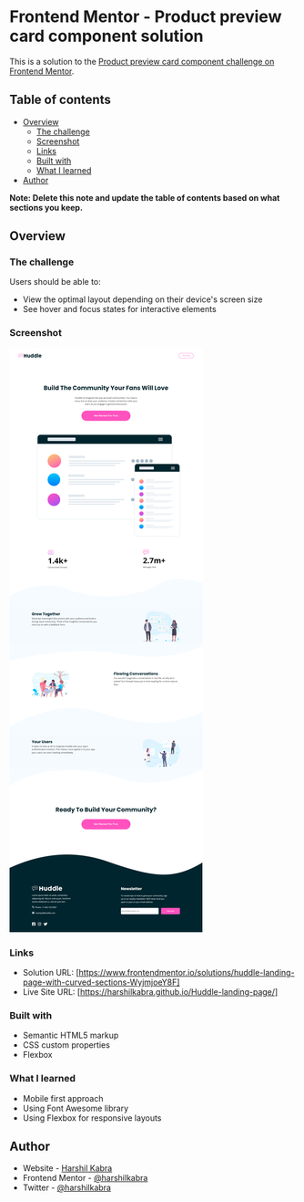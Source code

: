 # Frontend Mentor - Product preview card component solution

This is a solution to the [Product preview card component challenge on Frontend Mentor](https://www.frontendmentor.io/challenges/huddle-landing-page-with-curved-sections-5ca5ecd01e82137ec91a50f2).

## Table of contents

- [Overview](#overview)
  - [The challenge](#the-challenge)
  - [Screenshot](#screenshot)
  - [Links](#links)
  - [Built with](#built-with)
  - [What I learned](#what-i-learned)
- [Author](#author)

**Note: Delete this note and update the table of contents based on what sections you keep.**

## Overview

### The challenge

Users should be able to:

- View the optimal layout depending on their device's screen size
- See hover and focus states for interactive elements

### Screenshot

![](./screenshot.png)

### Links

- Solution URL: [https://www.frontendmentor.io/solutions/huddle-landing-page-with-curved-sections-WyjmjoeY8F]
- Live Site URL: [https://harshilkabra.github.io/Huddle-landing-page/]

### Built with

- Semantic HTML5 markup
- CSS custom properties
- Flexbox

### What I learned

- Mobile first approach
- Using Font Awesome library
- Using Flexbox for responsive layouts

## Author

- Website - [Harshil Kabra](https://www.kabraharshil.wordpress.com)
- Frontend Mentor - [@harshilkabra](https://www.frontendmentor.io/profile/harshilkabra)
- Twitter - [@harshilkabra](https://www.twitter.com/harshilkabra)
